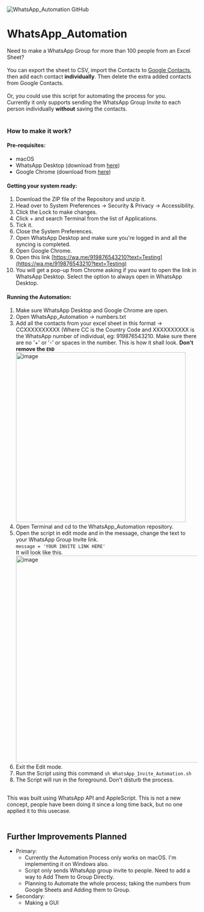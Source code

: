 ![WhatsApp_Automation GitHub](https://user-images.githubusercontent.com/77260373/155949056-f6845a83-e215-4cf3-bd7e-bd632ce1e8a2.png)

# WhatsApp_Automation
Need to make a WhatsApp Group for more than 100 people from an Excel Sheet?<br><br>
You can export the sheet to CSV, import the Contacts to [Google Contacts](https://www.contacts.google.com), then add each contact **individually**. Then delete the extra added contacts from Google Contacts.<br><br>
Or, you could use this script for automating the process for you.<br>
Currently it only supports sending the WhatsApp Group Invite to each person individually **without** saving the contacts.<br><br>
### How to make it work?
#### Pre-requisites:
  - macOS
  - WhatsApp Desktop (download from [here](https://apps.apple.com/us/app/whatsapp-desktop/id1147396723?mt=12))
  - Google Chrome (download from [here](https://www.google.com/chrome/))

#### Getting your system ready:
  1. Download the ZIP file of the Repository and unzip it.
  2. Head over to System Preferences -> Security & Privacy -> Accessibility.
  3. Click the Lock to make changes.
  4. Click + and search Terminal from the list of Applications.
  5. Tick it.
  6. Close the System Preferences.
  7. Open WhatsApp Desktop and make sure you're logged in and all the syncing is completed.
  8. Open Google Chrome.
  9. Open this link [https://wa.me/919876543210?text=Testing](https://wa.me/919876543210?text=Testing)
  10. You will get a pop-up from Chrome asking if you want to open the link in WhatsApp Desktop. Select the option to always open in WhatsApp Desktop.

#### Running the Automation:
  1. Make sure WhatsApp Desktop and Google Chrome are open.
  2. Open WhatsApp_Automation -> numbers.txt
  3. Add all the contacts from your excel sheet in this format -> CCXXXXXXXXXX (Where CC is the Country Code and XXXXXXXXXX is the WhatsApp number of individual, eg: 919876543210. Make sure there are no '+' or '-' or spaces in the number. This is how it shall look. **Don't remove the `END`** <img width="448" alt="image" src="https://user-images.githubusercontent.com/77260373/155940208-a476cd63-3cf2-4a18-a542-b8ccd85d2e05.png"> 
  4. Open Terminal and cd to the WhatsApp_Automation repository.
  5. Open the script in edit mode and in the message, change the text to your WhatsApp Group Invite link.<br> `message = 'YOUR INVITE LINK HERE'` <br>It will look like this. <img width="545" alt="image" src="https://user-images.githubusercontent.com/77260373/155943250-b0b16308-a361-447c-9a2c-ac3d7d46815b.png">
  6. Exit the Edit mode.
  7. Run the Script using this command `sh WhatsApp_Invite_Automation.sh`
  8. The Script will run in the foreground. Don't disturb the process.

<br>
This was built using WhatsApp API and AppleScript. This is not a new concept, people have been doing it since a long time back, but no one applied it to this usecase.<br><br>

## Further Improvements Planned
- Primary:
  - Currently the Automation Process only works on macOS. I'm implementing it on Windows also.
  - Script only sends WhatsApp group invite to people. Need to add a way to Add Them to Group Directly.
  - Planning to Automate the whole process; taking the numbers from Google Sheets and Adding them to Group.
- Secondary:
  - Making a GUI 
